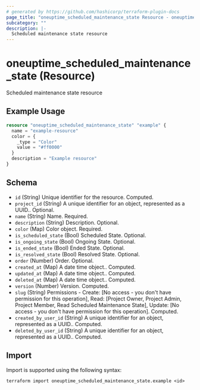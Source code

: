 ```yaml
---
# generated by https://github.com/hashicorp/terraform-plugin-docs
page_title: "oneuptime_scheduled_maintenance_state Resource - oneuptime"
subcategory: ""
description: |-
  Scheduled maintenance state resource
---
```


# oneuptime_scheduled_maintenance_state (Resource)

Scheduled maintenance state resource

## Example Usage

```terraform
resource "oneuptime_scheduled_maintenance_state" "example" {
  name = "example-resource"
  color = {
    _type = "Color"
    value = "#ff0000"
  }
  description = "Example resource"
}
```

## Schema

- `id` (String) Unique identifier for the resource. Computed.
- `project_id` (String) A unique identifier for an object, represented as a UUID.. Optional.
- `name` (String) Name. Required.
- `description` (String) Description. Optional.
- `color` (Map) Color object. Required.
- `is_scheduled_state` (Bool) Scheduled State. Optional.
- `is_ongoing_state` (Bool) Ongoing State. Optional.
- `is_ended_state` (Bool) Ended State. Optional.
- `is_resolved_state` (Bool) Resolved State. Optional.
- `order` (Number) Order. Optional.
- `created_at` (Map) A date time object.. Computed.
- `updated_at` (Map) A date time object.. Computed.
- `deleted_at` (Map) A date time object.. Computed.
- `version` (Number) Version. Computed.
- `slug` (String) Permissions - Create: [No access - you don't have permission for this operation], Read: [Project Owner, Project Admin, Project Member, Read Scheduled Maintenance State], Update: [No access - you don't have permission for this operation]. Computed.
- `created_by_user_id` (String) A unique identifier for an object, represented as a UUID.. Computed.
- `deleted_by_user_id` (String) A unique identifier for an object, represented as a UUID.. Computed.

## Import

Import is supported using the following syntax:

```shell
terraform import oneuptime_scheduled_maintenance_state.example <id>
```
